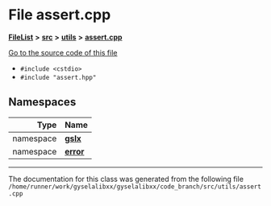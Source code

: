 

# File assert.cpp



[**FileList**](files.md) **>** [**src**](dir_68267d1309a1af8e8297ef4c3efbcdba.md) **>** [**utils**](dir_313caf1132e152dd9b58bea13a4052ca.md) **>** [**assert.cpp**](assert_8cpp.md)

[Go to the source code of this file](assert_8cpp_source.md)



* `#include <cstdio>`
* `#include "assert.hpp"`













## Namespaces

| Type | Name |
| ---: | :--- |
| namespace | [**gslx**](namespacegslx.md) <br> |
| namespace | [**error**](namespacegslx_1_1error.md) <br> |





















































------------------------------
The documentation for this class was generated from the following file `/home/runner/work/gyselalibxx/gyselalibxx/code_branch/src/utils/assert.cpp`

